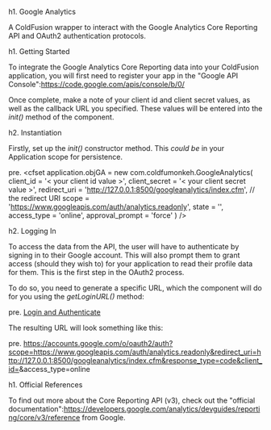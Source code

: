 h1. Google Analytics


A ColdFusion wrapper to interact with the Google Analytics Core Reporting API and OAuth2 authentication protocols.


h1. Getting Started

To integrate the Google Analytics Core Reporting data into your ColdFusion application, you will first need to register your app in the "Google API Console":https://code.google.com/apis/console/b/0/

Once complete, make a note of your client id and client secret values, as well as the callback URL you specified. These values will be entered into the *init()* method of the component.

h2. Instantiation

Firstly, set up the *init()* constructor method. This _could be_ in your Application scope for persistence.

pre. <cfset application.objGA = new com.coldfumonkeh.GoogleAnalytics(
					client_id		=	'< your client id value >',
					client_secret	=	'< your client secret value >',
					redirect_uri	=	'http://127.0.0.1:8500/googleanalytics/index.cfm', // the redirect URI
					scope			=	'https://www.googleapis.com/auth/analytics.readonly',
					state			=	'',
					access_type		=	'online',
					approval_prompt	=	'force'
				) />



h2. Logging In

To access the data from the API, the user will have to authenticate by signing in to their Google account. This will also prompt them to grant access (should they wish to) for your application to read their profile data for them. This is the first step in the OAuth2 process.

To do so, you need to generate a specific URL, which the component will do for you using the *getLoginURL()* method:

pre. <cfoutput><a href="#application.objGA.getLoginURL()#">Login and Authenticate</a></cfoutput>

The resulting URL will look something like this:

pre. https://accounts.google.com/o/oauth2/auth?scope=https://www.googleapis.com/auth/analytics.readonly&redirect_uri=http://127.0.0.1:8500/googleanalytics/index.cfm&response_type=code&client_id=<your client id here>&access_type=online


h1. Official References

To find out more about the Core Reporting API (v3), check out the "official documentation":https://developers.google.com/analytics/devguides/reporting/core/v3/reference from Google.